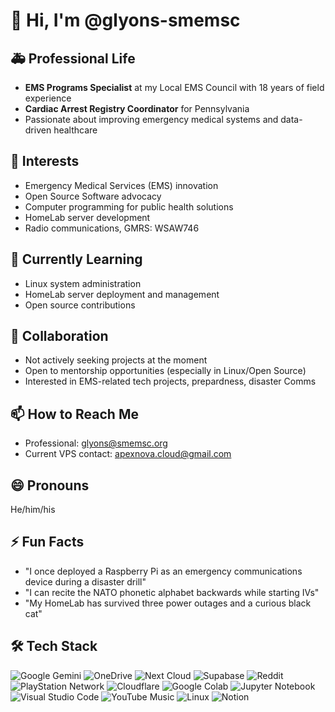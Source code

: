 # 👋 Hi, I'm @glyons-smemsc

## 🚑 Professional Life
- **EMS Programs Specialist** at my Local EMS Council with 18 years of field experience
- **Cardiac Arrest Registry Coordinator** for Pennsylvania
- Passionate about improving emergency medical systems and data-driven healthcare

## 🌟 Interests
- Emergency Medical Services (EMS) innovation
- Open Source Software advocacy
- Computer programming for public health solutions
- HomeLab server development
- Radio communications, GMRS: WSAW746

## 🌱 Currently Learning
- Linux system administration
- HomeLab server deployment and management
- Open source contributions

## 🤝 Collaboration
- Not actively seeking projects at the moment
- Open to mentorship opportunities (especially in Linux/Open Source)
- Interested in EMS-related tech projects, prepardness, disaster Comms

## 📫 How to Reach Me
- Professional: glyons@smemsc.org
- Current VPS contact: apexnova.cloud@gmail.com

## 😄 Pronouns
He/him/his

## ⚡ Fun Facts
  - "I once deployed a Raspberry Pi as an emergency communications device during a disaster drill"
  - "I can recite the NATO phonetic alphabet backwards while starting IVs"
  - "My HomeLab has survived three power outages and a curious black cat"

## 🛠️ Tech Stack
![Google Gemini](https://img.shields.io/badge/google%20gemini-8E75B2?style=for-the-badge&logo=google%20gemini&logoColor=white)
![OneDrive](https://img.shields.io/badge/OneDrive-white?style=for-the-badge&logo=Microsoft%20OneDrive&logoColor=0078D4)
![Next Cloud](https://img.shields.io/badge/Next%20Cloud-0B94DE?style=for-the-badge&logo=nextcloud&logoColor=white)
![Supabase](https://img.shields.io/badge/Supabase-3ECF8E?style=for-the-badge&logo=supabase&logoColor=white)
![Reddit](https://img.shields.io/badge/Reddit-%23FF4500.svg?style=for-the-badge&logo=Reddit&logoColor=white)
![PlayStation Network](https://img.shields.io/badge/PSN-%230070D1.svg?style=for-the-badge&logo=Playstation&logoColor=white)
![Cloudflare](https://img.shields.io/badge/Cloudflare-F38020?style=for-the-badge&logo=Cloudflare&logoColor=white)
![Google Colab](https://img.shields.io/badge/Google%20Colab-%23F9A825.svg?style=for-the-badge&logo=googlecolab&logoColor=white)
![Jupyter Notebook](https://img.shields.io/badge/jupyter-%23FA0F00.svg?style=for-the-badge&logo=jupyter&logoColor=white)
![Visual Studio Code](https://img.shields.io/badge/Visual%20Studio%20Code-0078d7.svg?style=for-the-badge&logo=visual-studio-code&logoColor=white)
![YouTube Music](https://img.shields.io/badge/YouTube_Music-FF0000?style=for-the-badge&logo=youtube-music&logoColor=white)
![Linux](https://img.shields.io/badge/Linux-FCC624?style=for-the-badge&logo=linux&logoColor=black)
![Notion](https://img.shields.io/badge/Notion-%23000000.svg?style=for-the-badge&logo=notion&logoColor=white)

<!---
glyons-smemsc/glyons-smemsc is a ✨ special ✨ repository because its `README.md` (this file) appears on your GitHub profile.
You can click the Preview link to take a look at your changes.
--->
